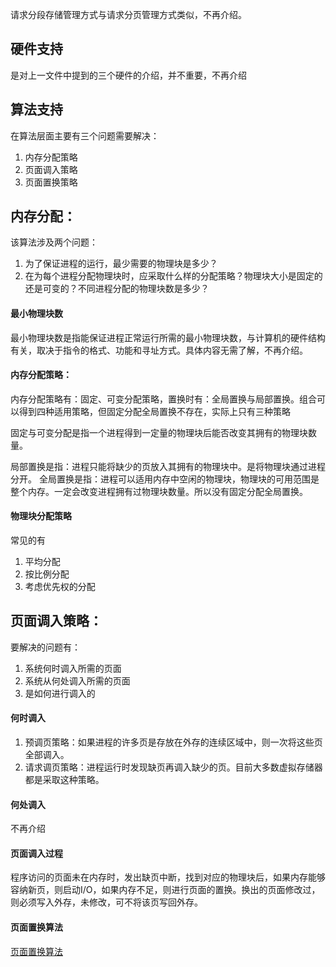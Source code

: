 请求分段存储管理方式与请求分页管理方式类似，不再介绍。
## 硬件支持
是对上一文件中提到的三个硬件的介绍，并不重要，不再介绍

## 算法支持
在算法层面主要有三个问题需要解决：
1. 内存分配策略
2. 页面调入策略
3. 页面置换策略

## 内存分配：
该算法涉及两个问题：
1. 为了保证进程的运行，最少需要的物理块是多少？
2. 在为每个进程分配物理块时，应采取什么样的分配策略？物理块大小是固定的还是可变的？不同进程分配的物理块数是多少？

#### 最小物理块数
最小物理块数是指能保证进程正常运行所需的最小物理块数，与计算机的硬件结构有关，取决于指令的格式、功能和寻址方式。具体内容无需了解，不再介绍。

#### 内存分配策略：
内存分配策略有：固定、可变分配策略，置换时有：全局置换与局部置换。组合可以得到四种适用策略，但固定分配全局置换不存在，实际上只有三种策略

固定与可变分配是指一个进程得到一定量的物理块后能否改变其拥有的物理块数量。

局部置换是指：进程只能将缺少的页放入其拥有的物理块中。是将物理块通过进程分开。
全局置换是指：进程可以适用内存中空闲的物理块，物理块的可用范围是整个内存。一定会改变进程拥有过物理块数量。所以没有固定分配全局置换。

#### 物理块分配策略
常见的有
1. 平均分配
2. 按比例分配
3. 考虑优先权的分配

## 页面调入策略：
要解决的问题有：
1. 系统何时调入所需的页面
2. 系统从何处调入所需的页面
3. 是如何进行调入的

#### 何时调入
1. 预调页策略：如果进程的许多页是存放在外存的连续区域中，则一次将这些页全部调入。
2. 请求调页策略：进程运行时发现缺页再调入缺少的页。目前大多数虚拟存储器都是采取这种策略。

#### 何处调入
不再介绍

#### 页面调入过程
程序访问的页面未在内存时，发出缺页中断，找到对应的物理块后，如果内存能够容纳新页，则启动I/O，如果内存不足，则进行页面的置换。换出的页面修改过，则必须写入外存，未修改，可不将该页写回外存。

#### 页面置换算法
[页面置换算法](https://moyangsensei.github.io/2019/05/17/%E6%93%8D%E4%BD%9C%E7%B3%BB%E7%BB%9F%E5%9B%9B%EF%BC%9A%E9%A1%B5%E9%9D%A2%E7%BD%AE%E6%8D%A2%E7%AE%97%E6%B3%95/)